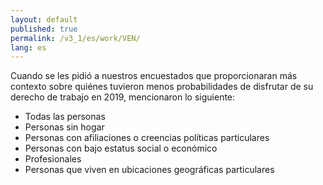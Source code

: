 ```yaml
---
layout: default
published: true
permalink: /v3_1/es/work/VEN/
lang: es
---
```


Cuando se les pidió a nuestros encuestados que proporcionaran más contexto sobre quiénes tuvieron menos probabilidades de disfrutar de su derecho de trabajo en 2019, mencionaron lo siguiente:
-	Todas las personas
-	Personas sin hogar
-	Personas con afiliaciones o creencias políticas particulares
-	Personas con bajo estatus social o económico
-	Profesionales
-	Personas que viven en ubicaciones geográficas particulares

